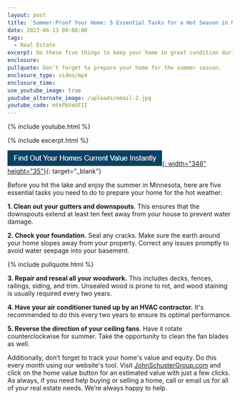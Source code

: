 ```yaml
---
layout: post
title: 'Summer-Proof Your Home: 5 Essential Tasks for a Hot Season in Minnesota!'
date: 2023-06-13 00:00:00
tags:
  - Real Estate
excerpt: Do these five things to keep your home in great condition during summer.
enclosure:
pullquote: Don’t forget to prepare your home for the summer season.
enclosure_type: video/mp4
enclosure_time:
use_youtube_image: true
youtube_alternate_image: /uploads/email-2.jpg
youtube_code: mtkPbVeUFII
---
```

{% include youtube.html %}

{% include excerpt.html %}

[![](/uploads/capture-1.PNG){: width="346" height="35"}](https://johnschustergroup.hifello.com/lp/0e8edd4e-bf94-4c4c-b34d-d94485d77369){: target="_blank"}

Before you hit the lake and enjoy the summer in Minnesota, here are five essential tasks you need to do to prepare your home for the hot weather:

**1\. Clean out your gutters and downspouts**. This ensures that the downspouts extend at least ten feet away from your house to prevent water damage.

**2\. Check your foundation.** Seal any cracks. Make sure the earth around your home slopes away from your property. Correct any issues promptly to avoid water seepage into your basement.

{% include pullquote.html %}

**3\. Repair and reseal all your woodwork.** This includes decks, fences, railings, siding, and trim. Unsealed wood is prone to rot, and wood staining is usually required every two years.

**4\. Have your air conditioner tuned up by an HVAC contractor.** It's recommended to do this every two years to ensure its optimal performance.

**5\. Reverse the direction of your ceiling fans**. Have it rotate counterclockwise for summer. Take the opportunity to clean the fan blades as well.

Additionally, don’t forget to track your home's value and equity. Do this every month using our website's tool. Visit [JohnSchusterGroup.com](https://johnschustergroup.com/) and click on the home value button for an estimated value with just a few clicks. As always, if you need help buying or selling a home, call or email us for all of your real estate needs. We’re always happy to help.